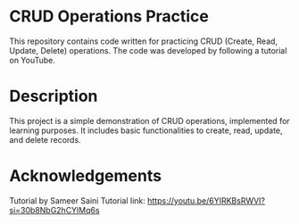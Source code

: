 # CRUD Operations Practice
This repository contains code written for practicing CRUD (Create, Read, Update, Delete) operations. The code was developed by following a tutorial on YouTube.
# Description
This project is a simple demonstration of CRUD operations, implemented for learning purposes. It includes basic functionalities to create, read, update, and delete records.

# Acknowledgements
Tutorial by Sameer Saini
Tutorial link: https://youtu.be/6YIRKBsRWVI?si=30b8NbG2hCYlMq6s
